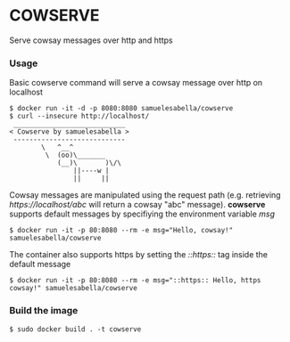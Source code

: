 # COWSERVE
Serve cowsay messages over http and https
### Usage   
Basic cowserve command will serve a cowsay message over http on localhost
```    
$ docker run -it -d -p 8080:8080 samuelesabella/cowserve   
$ curl --insecure http://localhost/
 ____________________________ 
< Cowserve by samuelesabella >
 ---------------------------- 
        \   ^__^
         \  (oo)\_______
            (__)\       )\/\
                ||----w |
                ||     ||
```
Cowsay messages are manipulated using the request path (e.g. retrieving *https://localhost/abc* will return a cowsay "abc" message).
**cowserve** supports default messages by specifiying the environment variable *msg* 
```    
$ docker run -it -p 80:8080 --rm -e msg="Hello, cowsay!" samuelesabella/cowserve    
```
The container also supports https by setting the *::https::* tag inside the default message  
```    
$ docker run -it -p 80:8080 --rm -e msg="::https:: Hello, https cowsay!" samuelesabella/cowserve 
```
### Build the image    
```    
$ sudo docker build . -t cowserve    
``` 
